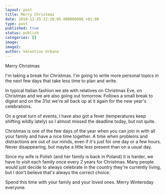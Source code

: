 ```yaml
---
layout: post
title: Merry Christmas
date: 2018-12-25 22:28:05.000000000 +01:00
type: post
published: true
status: publish
categories: []
image:
image2:
author: Valentino Urbano
---
```


Merry Christmas

I'm taking a break for Christmas. I'm going to write more personal topics in the next few days that take less time to plan and write.

In typical Italian fashion we ate with relatives on Christmas Eve, on Christmas and we are also going out tomorrow. Follows a small break to digest and on the 31st we're all back up at it again for the new year's celebrations.

On a great turn of events, I have also got a fever (temperatures keep shifting wildly lately) so I almost missed the deadline today, but not quite.

Christmas is one of the few days of the year when you can join in with all your family and have a nice time together. A time when problems and distractions are out of our minds, even if it's just for one day or a few hours. Never disappearing, but maybe a little less present than on a usual day.

Since my wife is Polish (and her family is back in Poland) it is harder, we have to visit each family once every 2 years for Christmas. Many people would just decide to always celebrate in the country they're currently living, but I don't believe that's always the correct choice.

Spend this time with your family and your loved ones. Merry Wintersday everyone.
